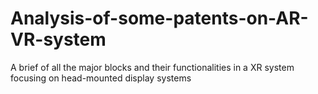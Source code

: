# Analysis-of-some-patents-on-AR-VR-system
A brief of all the major blocks and their functionalities in a XR system focusing on head-mounted display systems 
